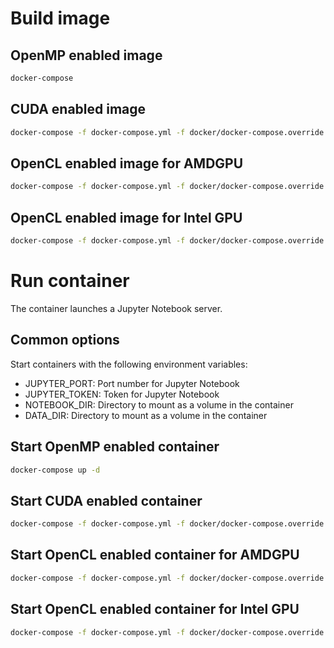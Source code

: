 # Build image
## OpenMP enabled image
```bash
docker-compose
```

## CUDA enabled image
```bash
docker-compose -f docker-compose.yml -f docker/docker-compose.override.nvidia.yml build
```

## OpenCL enabled image for AMDGPU
```bash
docker-compose -f docker-compose.yml -f docker/docker-compose.override.amdgpu.yml build
```

## OpenCL enabled image for Intel GPU
```bash
docker-compose -f docker-compose.yml -f docker/docker-compose.override.intel-gpu.yml build
```

# Run container
The container launches a Jupyter Notebook server.

## Common options
Start containers with the following environment variables:
* JUPYTER_PORT: Port number for Jupyter Notebook
* JUPYTER_TOKEN: Token for Jupyter Notebook
* NOTEBOOK_DIR: Directory to mount as a volume in the container
* DATA_DIR: Directory to mount as a volume in the container

## Start OpenMP enabled container
```bash
docker-compose up -d
```

## Start CUDA enabled container
```bash
docker-compose -f docker-compose.yml -f docker/docker-compose.override.nvidia.yml up -d
```

## Start OpenCL enabled container for AMDGPU
```bash
docker-compose -f docker-compose.yml -f docker/docker-compose.override.amdgpu.yml up -d
```

## Start OpenCL enabled container for Intel GPU
```bash
docker-compose -f docker-compose.yml -f docker/docker-compose.override.intel-gpu.yml up -d
```




